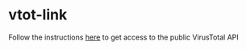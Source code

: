 # vtot-link

Follow the instructions [here](https://docs.virustotal.com/reference/getting-started)
to get access to the public VirusTotal API
